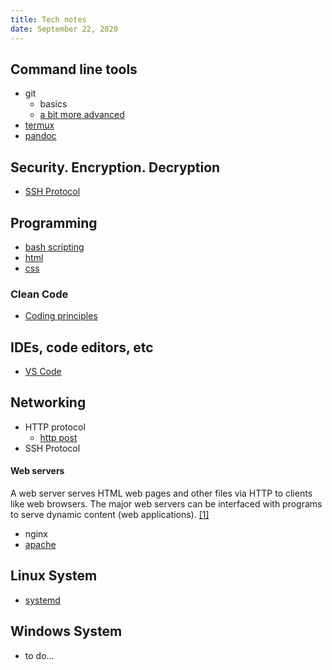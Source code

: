 ```yaml
---
title: Tech notes
date: September 22, 2020
---
```


## Command line tools
* git
    * basics
    * [a bit more advanced](./git_next_level.html)
* [termux](./termux.html)
* [pandoc](./pandoc.html)

## Security. Encryption. Decryption
* [SSH Protocol](./ssh.html)

## Programming
* [bash scripting](./bash_scripting.html)
* [html](./html.html)
* [css](./css.html)

### Clean Code
* [Coding principles](./coding_principles.html)

## IDEs, code editors, etc
* [VS Code](./ide_vscode.html)

## Networking
* HTTP protocol
    * [http post](./http_post.html)
* SSH Protocol

#### Web servers

A web server serves HTML web pages and other files via HTTP to clients like web browsers. The major web servers can be interfaced with programs to serve dynamic content (web applications). [[1]](https://wiki.archlinux.org/title/List_of_applications/Internet#Web_servers)

* nginx
* [apache](./web_server_apache.html)

## Linux System
* [systemd](./linux_systemd.html)

## Windows System
* to do...